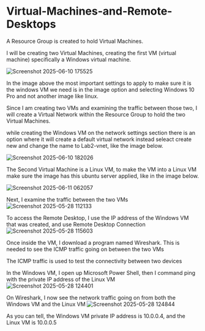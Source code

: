 # Virtual-Machines-and-Remote-Desktops
A Resource Group is created to hold Virtual Machines.

I will be creating two Virtual Machines, creating the first VM (virtual machine) specifically a Windows virtual machine.

![Screenshot 2025-06-10 175525](https://github.com/user-attachments/assets/3fea9d55-8fe8-4615-beaf-3d4f700d76a4)

In the image above the most important settings to apply to make sure it is the windows VM we need is in the image option and selecting Windows 10 Pro and not another image like linux.

Since I am creating two VMs and examining the traffic between those two, I will create a Virtual Network within the Resource Group to hold the two Virtual Machines.

while creating the Windows VM on the network settings section there is an option where it will create a default virtual network instead seleact create new and change the name to Lab2-vnet, like the image below.

![Screenshot 2025-06-10 182026](https://github.com/user-attachments/assets/41a68be6-0fad-4526-b9ee-5b7a196306dd)


The Second Virtual Machine is a Linux VM, to make the VM into a Linux VM make sure the image has this ubuntu server applied, like in the image below.

![Screenshot 2025-06-11 062057](https://github.com/user-attachments/assets/0e1dafe1-8542-4107-92f0-395857f004ae)


Next, I examine the traffic between the two VMs
![Screenshot 2025-05-28 112133](https://github.com/user-attachments/assets/8fdb0f2d-f68a-4be1-9258-6a29f33eb96b)

To access the Remote Desktop, I use the IP address of the Windows VM that was created, and use Remote Desktop Connection 
![Screenshot 2025-05-28 115603](https://github.com/user-attachments/assets/d74d3573-c99f-4bbf-bfd1-2991af2b01fb)

Once inside the VM, I download a program named Wireshark. This is needed to see the ICMP traffic going on between the two VMs

The ICMP traffic is used to test the connectivity between two devices

In the Windows VM, I open up Microsoft Power Shell, then I command ping with the private IP address of the Linux VM
![Screenshot 2025-05-28 124401](https://github.com/user-attachments/assets/e4684d0f-f766-4586-8007-34a9f94c8562)

On Wireshark, I now see the network traffic going on from both the Windows VM and the Linux VM 
![Screenshot 2025-05-28 124844](https://github.com/user-attachments/assets/2e752d72-9bc1-4247-a9e4-859d768e604d)

As you can tell, the Windows VM private IP address is 10.0.0.4, and the Linux VM is 10.0.0.5

